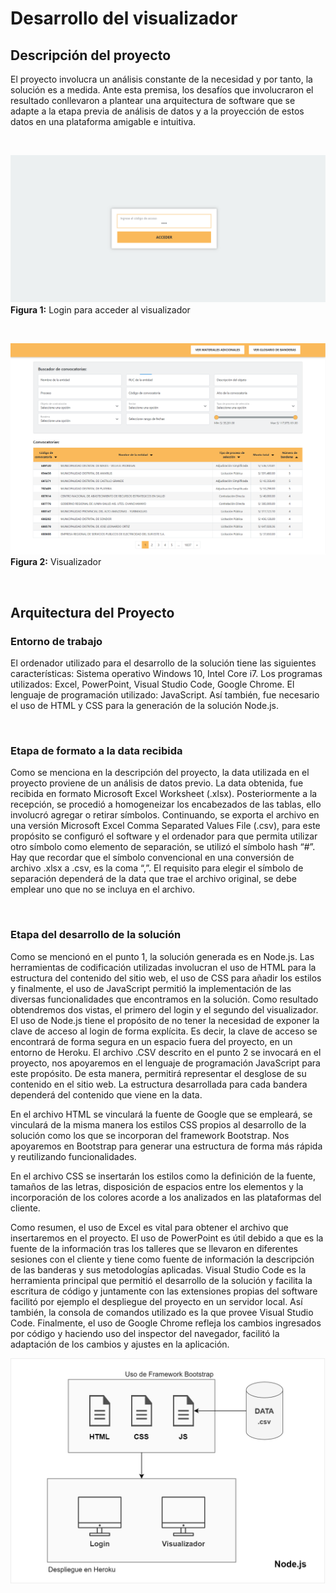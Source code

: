 # Desarrollo del visualizador

## Descripción del proyecto 

El proyecto involucra un análisis constante de la necesidad y por tanto, la solución es a medida. Ante esta premisa, los desafíos que involucraron el resultado conllevaron a plantear una arquitectura de software que se adapte a la etapa previa de análisis de datos y a la proyección de estos datos en una plataforma amigable e intuitiva. 

</br>

![Login](images/login.png)
**Figura 1:** Login para acceder al visualizador

</br>

![Visualizador](images/visualizador.png)
**Figura 2:** Visualizador

</br>

## Arquitectura del Proyecto 

### Entorno de trabajo 

El ordenador utilizado para el desarrollo de la solución tiene las siguientes características: Sistema operativo Windows 10, Intel Core i7. Los programas utilizados: Excel, PowerPoint, Visual Studio Code, Google Chrome. El lenguaje de programación utilizado: JavaScript. Así también, fue necesario el uso de HTML y CSS para la generación de la solución Node.js.  

</br>

### Etapa de formato a la data recibida 

Como se menciona en la descripción del proyecto, la data utilizada en el proyecto proviene de un análisis de datos previo. La data obtenida, fue recibida en formato Microsoft Excel Worksheet (.xlsx). Posteriormente a la recepción, se procedió a homogeneizar los encabezados de las tablas, ello involucró agregar o retirar símbolos. Continuando, se exporta el archivo en una versión Microsoft Excel Comma Separated Values File (.csv), para este propósito se configuró el software y el ordenador para que permita utilizar otro símbolo como elemento de separación, se utilizó el símbolo hash “#”. Hay que recordar que el símbolo convencional en una conversión de archivo .xlsx a .csv, es la coma “,”. El requisito para elegir el símbolo de separación dependerá de la data que trae el archivo original, se debe emplear uno que no se incluya en el archivo. 

</br>

### Etapa del desarrollo de la solución 

Como se mencionó en el punto 1, la solución generada es en Node.js. Las herramientas de codificación utilizadas involucran el uso de HTML para la estructura del contenido del sitio web, el uso de CSS para añadir los estilos y finalmente, el uso de JavaScript permitió la implementación de las diversas funcionalidades que encontramos en la solución. Como resultado obtendremos dos vistas, el primero del login y el segundo del visualizador. El uso de Node.js tiene el propósito de no tener la necesidad de exponer la clave de acceso al login de forma explícita. Es decir, la clave de acceso se encontrará de forma segura en un espacio fuera del proyecto, en un entorno de Heroku. 
El archivo .CSV descrito en el punto 2 se invocará en el proyecto, nos apoyaremos en el lenguaje de programación JavaScript para este propósito. De esta manera, permitirá representar el desglose de su contenido en el sitio web. La estructura desarrollada para cada bandera dependerá del contenido que viene en la data.  

En el archivo HTML se vinculará la fuente de Google que se empleará, se vinculará de la misma manera los estilos CSS propios al desarrollo de la solución como los que se incorporan del framework Bootstrap. Nos apoyaremos en Bootstrap para generar una estructura de forma más rápida y reutilizando funcionalidades. 

En el archivo CSS se insertarán los estilos como la definición de la fuente, tamaños de las letras, disposición de espacios entre los elementos y la incorporación de los colores acorde a los analizados en las plataformas del cliente. 

Como resumen, el uso de Excel es vital para obtener el archivo que insertaremos en el proyecto. El uso de PowerPoint es útil debido a que es la fuente de la información tras los talleres que se llevaron en diferentes sesiones con el cliente y tiene como fuente de información la descripción de las banderas y sus metodologías aplicadas. Visual Studio Code es la herramienta principal que permitió el desarrollo de la solución y facilita la escritura de código y juntamente con las extensiones propias del software facilitó por ejemplo el despliegue del proyecto en un servidor local. Así también, la consola de comandos utilizado es la que provee Visual Studio Code. Finalmente, el uso de Google Chrome refleja los cambios ingresados por código y haciendo uso del inspector del navegador, facilitó la adaptación de los cambios y ajustes en la aplicación. 

![Diagrama](images/diagrama.png)